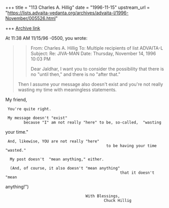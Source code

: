 +++
title = "113 Charles A. Hillig"
date = "1996-11-15"
upstream_url = "https://lists.advaita-vedanta.org/archives/advaita-l/1996-November/005526.html"

+++
[Archive link](https://lists.advaita-vedanta.org/archives/advaita-l/1996-November/005526.html)

At 11:38 AM 11/15/96 -0500, you wrote:
>> From: Charles A. Hillig <chillig at JETLINK.NET>
>> To: Multiple recipients of list ADVAITA-L <ADVAITA-L at TAMU.EDU>
>> Subject: Re: JIVA-MAN
>> Date: Thursday, November 14, 1996 10:03 PM
>>
>> Dear Jaldhar,
>>      I want you to consider the possibility
>>                 that there is no "until then,"
>>                                 and there is no "after that."
>>
>
>Then I assume your message also doesn't exist and you're not really wasting
>my time with meaningless statements.


My friend,

     You're quite right.

     My message doesn't "exist"
            because "I" am not really "here" to be, so-called,  "wasting
your time."

     And, likewise, YOU are not really "here"
                                                to be having your time "wasted."

      My post doesn't  "mean anything," either.

      (And, of course, it also doesn't "mean anything"
                                                      that it doesn't "mean
anything!")


                                       With Blessings,
                                               Chuck Hillig

